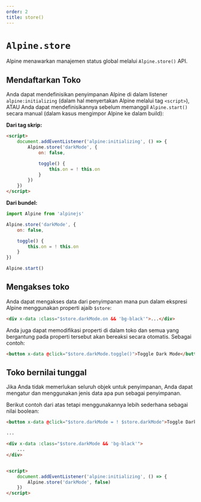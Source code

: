 ```yaml
---
order: 2
title: store()
---
```


# `Alpine.store`

Alpine menawarkan manajemen status global melalui `Alpine.store()` API.

<a name="registering-a-store"></a>
## Mendaftarkan Toko

Anda dapat mendefinisikan penyimpanan Alpine di dalam listener `alpine:initializing` (dalam hal menyertakan Alpine melalui tag `<script>`), ATAU Anda dapat mendefinisikannya sebelum memanggil `Alpine.start()` secara manual (dalam  kasus mengimpor Alpine ke dalam build):

**Dari tag skrip:**
```html
<script>
    document.addEventListener('alpine:initializing', () => {
        Alpine.store('darkMode', {
            on: false,

            toggle() {
                this.on = ! this.on
            }
        })
    })
</script>
```

**Dari bundel:**
```js
import Alpine from 'alpinejs'

Alpine.store('darkMode', {
    on: false,

    toggle() {
        this.on = ! this.on
    }
})

Alpine.start()
```

<a name="accessing stores"></a>
## Mengakses toko

Anda dapat mengakses data dari penyimpanan mana pun dalam ekspresi Alpine menggunakan properti ajaib `$store`:

```html
<div x-data :class="$store.darkMode.on && 'bg-black'">...</div>
```

Anda juga dapat memodifikasi properti di dalam toko dan semua yang bergantung pada properti tersebut akan bereaksi secara otomatis. Sebagai contoh:

```html
<button x-data @click="$store.darkMode.toggle()">Toggle Dark Mode</button>
```

<a name="single-value-stores"></a>
## Toko bernilai tunggal

Jika Anda tidak memerlukan seluruh objek untuk penyimpanan, Anda dapat mengatur dan menggunakan jenis data apa pun sebagai penyimpanan.

Berikut contoh dari atas tetapi menggunakannya lebih sederhana sebagai nilai boolean:

```html
<button x-data @click="$store.darkMode = ! $store.darkMode">Toggle Dark Mode</button>

...

<div x-data :class="$store.darkMode && 'bg-black'">
    ...
</div>


<script>
    document.addEventListener('alpine:initializing', () => {
        Alpine.store('darkMode', false)
    })
</script>
```
